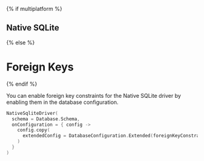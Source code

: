 {% if multiplatform %}
## Native SQLite
{% else %}
# Foreign Keys
{% endif %}

You can enable foreign key constraints for the Native SQLite driver by enabling them in the database configuration.

```kotlin
NativeSqliteDriver(
  schema = Database.Schema,
  onConfiguration = { config ->
    config.copy(
      extendedConfig = DatabaseConfiguration.Extended(foreignKeyConstraints = true)
    )
  }
)
```
